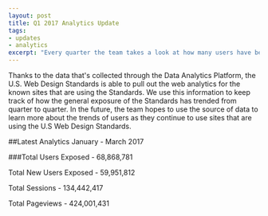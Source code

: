 ```yaml
---
layout: post
title: Q1 2017 Analytics Update
tags:
- updates
- analytics
excerpt: "Every quarter the team takes a look at how many users have been exposed to the U.S. Web Design Standards across the federal government. We do this by pulling a subset of information that's collected as part of the Data Analytics Platform."
---
```

Thanks to the data that's collected through the Data Analytics Platform, the U.S. Web Design Standards is able to pull out the web analytics for the known sites that are using the Standards. We use this information to keep track of how the general exposure of the Standards has trended from quarter to quarter. In the future, the team hopes to use the source of data to learn more about the trends of users as they continue to use sites that are using the U.S Web Design Standards.

##Latest Analytics January - March 2017

###Total Users Exposed - 68,868,781

Total New Users Exposed - 59,951,812

Total Sessions - 134,442,417

Total Pageviews - 424,001,431
